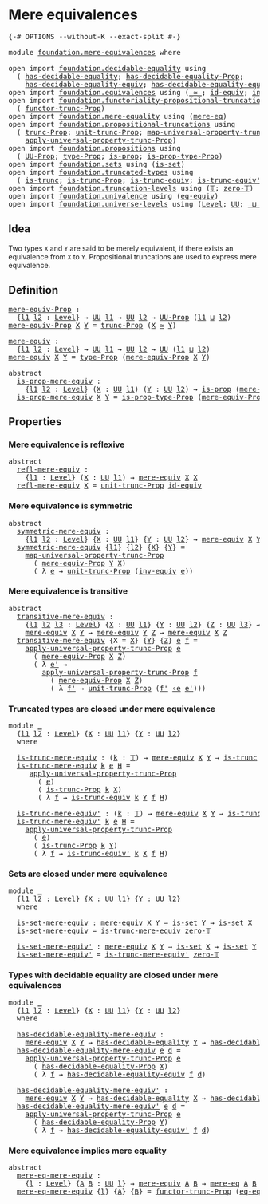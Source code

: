 # Mere equivalences

<pre class="Agda"><a id="30" class="Symbol">{-#</a> <a id="34" class="Keyword">OPTIONS</a> <a id="42" class="Pragma">--without-K</a> <a id="54" class="Pragma">--exact-split</a> <a id="68" class="Symbol">#-}</a>

<a id="73" class="Keyword">module</a> <a id="80" href="foundation.mere-equivalences.html" class="Module">foundation.mere-equivalences</a> <a id="109" class="Keyword">where</a>

<a id="116" class="Keyword">open</a> <a id="121" class="Keyword">import</a> <a id="128" href="foundation.decidable-equality.html" class="Module">foundation.decidable-equality</a> <a id="158" class="Keyword">using</a>
  <a id="166" class="Symbol">(</a> <a id="168" href="foundation.decidable-equality.html#1785" class="Function">has-decidable-equality</a><a id="190" class="Symbol">;</a> <a id="192" href="foundation.decidable-equality.html#7766" class="Function">has-decidable-equality-Prop</a><a id="219" class="Symbol">;</a>
    <a id="225" href="foundation.decidable-equality.html#4533" class="Function">has-decidable-equality-equiv</a><a id="253" class="Symbol">;</a> <a id="255" href="foundation.decidable-equality.html#4811" class="Function">has-decidable-equality-equiv&#39;</a><a id="284" class="Symbol">)</a>
<a id="286" class="Keyword">open</a> <a id="291" class="Keyword">import</a> <a id="298" href="foundation.equivalences.html" class="Module">foundation.equivalences</a> <a id="322" class="Keyword">using</a> <a id="328" class="Symbol">(</a><a id="329" href="foundation-core.equivalences.html#1607" class="Function Operator">_≃_</a><a id="332" class="Symbol">;</a> <a id="334" href="foundation-core.equivalences.html#2480" class="Function">id-equiv</a><a id="342" class="Symbol">;</a> <a id="344" href="foundation-core.equivalences.html#5707" class="Function">inv-equiv</a><a id="353" class="Symbol">;</a> <a id="355" href="foundation-core.equivalences.html#7855" class="Function Operator">_∘e_</a><a id="359" class="Symbol">)</a>
<a id="361" class="Keyword">open</a> <a id="366" class="Keyword">import</a> <a id="373" href="foundation.functoriality-propositional-truncation.html" class="Module">foundation.functoriality-propositional-truncation</a> <a id="423" class="Keyword">using</a>
  <a id="431" class="Symbol">(</a> <a id="433" href="foundation.functoriality-propositional-truncation.html#1451" class="Function">functor-trunc-Prop</a><a id="451" class="Symbol">)</a>
<a id="453" class="Keyword">open</a> <a id="458" class="Keyword">import</a> <a id="465" href="foundation.mere-equality.html" class="Module">foundation.mere-equality</a> <a id="490" class="Keyword">using</a> <a id="496" class="Symbol">(</a><a id="497" href="foundation.mere-equality.html#1100" class="Function">mere-eq</a><a id="504" class="Symbol">)</a>
<a id="506" class="Keyword">open</a> <a id="511" class="Keyword">import</a> <a id="518" href="foundation.propositional-truncations.html" class="Module">foundation.propositional-truncations</a> <a id="555" class="Keyword">using</a>
  <a id="563" class="Symbol">(</a> <a id="565" href="foundation.propositional-truncations.html#2510" class="Function">trunc-Prop</a><a id="575" class="Symbol">;</a> <a id="577" href="foundation.propositional-truncations.html#2096" class="Function">unit-trunc-Prop</a><a id="592" class="Symbol">;</a> <a id="594" href="foundation.propositional-truncations.html#5222" class="Function">map-universal-property-trunc-Prop</a><a id="627" class="Symbol">;</a>
    <a id="633" href="foundation.propositional-truncations.html#5581" class="Function">apply-universal-property-trunc-Prop</a><a id="668" class="Symbol">)</a>
<a id="670" class="Keyword">open</a> <a id="675" class="Keyword">import</a> <a id="682" href="foundation.propositions.html" class="Module">foundation.propositions</a> <a id="706" class="Keyword">using</a>
  <a id="714" class="Symbol">(</a> <a id="716" href="foundation-core.propositions.html#1380" class="Function">UU-Prop</a><a id="723" class="Symbol">;</a> <a id="725" href="foundation-core.propositions.html#1482" class="Function">type-Prop</a><a id="734" class="Symbol">;</a> <a id="736" href="foundation-core.propositions.html#1295" class="Function">is-prop</a><a id="743" class="Symbol">;</a> <a id="745" href="foundation-core.propositions.html#1549" class="Function">is-prop-type-Prop</a><a id="762" class="Symbol">)</a>
<a id="764" class="Keyword">open</a> <a id="769" class="Keyword">import</a> <a id="776" href="foundation.sets.html" class="Module">foundation.sets</a> <a id="792" class="Keyword">using</a> <a id="798" class="Symbol">(</a><a id="799" href="foundation-core.sets.html#1099" class="Function">is-set</a><a id="805" class="Symbol">)</a>
<a id="807" class="Keyword">open</a> <a id="812" class="Keyword">import</a> <a id="819" href="foundation.truncated-types.html" class="Module">foundation.truncated-types</a> <a id="846" class="Keyword">using</a>
  <a id="854" class="Symbol">(</a> <a id="856" href="foundation-core.truncated-types.html#1727" class="Function">is-trunc</a><a id="864" class="Symbol">;</a> <a id="866" href="foundation-core.truncated-types.html#11739" class="Function">is-trunc-Prop</a><a id="879" class="Symbol">;</a> <a id="881" href="foundation-core.truncated-types.html#4377" class="Function">is-trunc-equiv</a><a id="895" class="Symbol">;</a> <a id="897" href="foundation-core.truncated-types.html#4904" class="Function">is-trunc-equiv&#39;</a><a id="912" class="Symbol">)</a>
<a id="914" class="Keyword">open</a> <a id="919" class="Keyword">import</a> <a id="926" href="foundation.truncation-levels.html" class="Module">foundation.truncation-levels</a> <a id="955" class="Keyword">using</a> <a id="961" class="Symbol">(</a><a id="962" href="foundation-core.truncation-levels.html#382" class="Datatype">𝕋</a><a id="963" class="Symbol">;</a> <a id="965" href="foundation-core.truncation-levels.html#479" class="Function">zero-𝕋</a><a id="971" class="Symbol">)</a>
<a id="973" class="Keyword">open</a> <a id="978" class="Keyword">import</a> <a id="985" href="foundation.univalence.html" class="Module">foundation.univalence</a> <a id="1007" class="Keyword">using</a> <a id="1013" class="Symbol">(</a><a id="1014" href="foundation.univalence.html#1280" class="Function">eq-equiv</a><a id="1022" class="Symbol">)</a>
<a id="1024" class="Keyword">open</a> <a id="1029" class="Keyword">import</a> <a id="1036" href="foundation.universe-levels.html" class="Module">foundation.universe-levels</a> <a id="1063" class="Keyword">using</a> <a id="1069" class="Symbol">(</a><a id="1070" href="Agda.Primitive.html#597" class="Postulate">Level</a><a id="1075" class="Symbol">;</a> <a id="1077" href="foundation-core.universe-levels.html#222" class="Primitive">UU</a><a id="1079" class="Symbol">;</a> <a id="1081" href="Agda.Primitive.html#810" class="Primitive Operator">_⊔_</a><a id="1084" class="Symbol">)</a>
</pre>
## Idea

Two types `X` and `Y` are said to be merely equivalent, if there exists an equivalence from `X` to `Y`. Propositional truncations are used to express mere equivalence.

## Definition

<pre class="Agda"><a id="mere-equiv-Prop"></a><a id="1292" href="foundation.mere-equivalences.html#1292" class="Function">mere-equiv-Prop</a> <a id="1308" class="Symbol">:</a>
  <a id="1312" class="Symbol">{</a><a id="1313" href="foundation.mere-equivalences.html#1313" class="Bound">l1</a> <a id="1316" href="foundation.mere-equivalences.html#1316" class="Bound">l2</a> <a id="1319" class="Symbol">:</a> <a id="1321" href="Agda.Primitive.html#597" class="Postulate">Level</a><a id="1326" class="Symbol">}</a> <a id="1328" class="Symbol">→</a> <a id="1330" href="foundation-core.universe-levels.html#222" class="Primitive">UU</a> <a id="1333" href="foundation.mere-equivalences.html#1313" class="Bound">l1</a> <a id="1336" class="Symbol">→</a> <a id="1338" href="foundation-core.universe-levels.html#222" class="Primitive">UU</a> <a id="1341" href="foundation.mere-equivalences.html#1316" class="Bound">l2</a> <a id="1344" class="Symbol">→</a> <a id="1346" href="foundation-core.propositions.html#1380" class="Function">UU-Prop</a> <a id="1354" class="Symbol">(</a><a id="1355" href="foundation.mere-equivalences.html#1313" class="Bound">l1</a> <a id="1358" href="Agda.Primitive.html#810" class="Primitive Operator">⊔</a> <a id="1360" href="foundation.mere-equivalences.html#1316" class="Bound">l2</a><a id="1362" class="Symbol">)</a>
<a id="1364" href="foundation.mere-equivalences.html#1292" class="Function">mere-equiv-Prop</a> <a id="1380" href="foundation.mere-equivalences.html#1380" class="Bound">X</a> <a id="1382" href="foundation.mere-equivalences.html#1382" class="Bound">Y</a> <a id="1384" class="Symbol">=</a> <a id="1386" href="foundation.propositional-truncations.html#2510" class="Function">trunc-Prop</a> <a id="1397" class="Symbol">(</a><a id="1398" href="foundation.mere-equivalences.html#1380" class="Bound">X</a> <a id="1400" href="foundation-core.equivalences.html#1607" class="Function Operator">≃</a> <a id="1402" href="foundation.mere-equivalences.html#1382" class="Bound">Y</a><a id="1403" class="Symbol">)</a>

<a id="mere-equiv"></a><a id="1406" href="foundation.mere-equivalences.html#1406" class="Function">mere-equiv</a> <a id="1417" class="Symbol">:</a>
  <a id="1421" class="Symbol">{</a><a id="1422" href="foundation.mere-equivalences.html#1422" class="Bound">l1</a> <a id="1425" href="foundation.mere-equivalences.html#1425" class="Bound">l2</a> <a id="1428" class="Symbol">:</a> <a id="1430" href="Agda.Primitive.html#597" class="Postulate">Level</a><a id="1435" class="Symbol">}</a> <a id="1437" class="Symbol">→</a> <a id="1439" href="foundation-core.universe-levels.html#222" class="Primitive">UU</a> <a id="1442" href="foundation.mere-equivalences.html#1422" class="Bound">l1</a> <a id="1445" class="Symbol">→</a> <a id="1447" href="foundation-core.universe-levels.html#222" class="Primitive">UU</a> <a id="1450" href="foundation.mere-equivalences.html#1425" class="Bound">l2</a> <a id="1453" class="Symbol">→</a> <a id="1455" href="foundation-core.universe-levels.html#222" class="Primitive">UU</a> <a id="1458" class="Symbol">(</a><a id="1459" href="foundation.mere-equivalences.html#1422" class="Bound">l1</a> <a id="1462" href="Agda.Primitive.html#810" class="Primitive Operator">⊔</a> <a id="1464" href="foundation.mere-equivalences.html#1425" class="Bound">l2</a><a id="1466" class="Symbol">)</a>
<a id="1468" href="foundation.mere-equivalences.html#1406" class="Function">mere-equiv</a> <a id="1479" href="foundation.mere-equivalences.html#1479" class="Bound">X</a> <a id="1481" href="foundation.mere-equivalences.html#1481" class="Bound">Y</a> <a id="1483" class="Symbol">=</a> <a id="1485" href="foundation-core.propositions.html#1482" class="Function">type-Prop</a> <a id="1495" class="Symbol">(</a><a id="1496" href="foundation.mere-equivalences.html#1292" class="Function">mere-equiv-Prop</a> <a id="1512" href="foundation.mere-equivalences.html#1479" class="Bound">X</a> <a id="1514" href="foundation.mere-equivalences.html#1481" class="Bound">Y</a><a id="1515" class="Symbol">)</a>

<a id="1518" class="Keyword">abstract</a>
  <a id="is-prop-mere-equiv"></a><a id="1529" href="foundation.mere-equivalences.html#1529" class="Function">is-prop-mere-equiv</a> <a id="1548" class="Symbol">:</a>
    <a id="1554" class="Symbol">{</a><a id="1555" href="foundation.mere-equivalences.html#1555" class="Bound">l1</a> <a id="1558" href="foundation.mere-equivalences.html#1558" class="Bound">l2</a> <a id="1561" class="Symbol">:</a> <a id="1563" href="Agda.Primitive.html#597" class="Postulate">Level</a><a id="1568" class="Symbol">}</a> <a id="1570" class="Symbol">(</a><a id="1571" href="foundation.mere-equivalences.html#1571" class="Bound">X</a> <a id="1573" class="Symbol">:</a> <a id="1575" href="foundation-core.universe-levels.html#222" class="Primitive">UU</a> <a id="1578" href="foundation.mere-equivalences.html#1555" class="Bound">l1</a><a id="1580" class="Symbol">)</a> <a id="1582" class="Symbol">(</a><a id="1583" href="foundation.mere-equivalences.html#1583" class="Bound">Y</a> <a id="1585" class="Symbol">:</a> <a id="1587" href="foundation-core.universe-levels.html#222" class="Primitive">UU</a> <a id="1590" href="foundation.mere-equivalences.html#1558" class="Bound">l2</a><a id="1592" class="Symbol">)</a> <a id="1594" class="Symbol">→</a> <a id="1596" href="foundation-core.propositions.html#1295" class="Function">is-prop</a> <a id="1604" class="Symbol">(</a><a id="1605" href="foundation.mere-equivalences.html#1406" class="Function">mere-equiv</a> <a id="1616" href="foundation.mere-equivalences.html#1571" class="Bound">X</a> <a id="1618" href="foundation.mere-equivalences.html#1583" class="Bound">Y</a><a id="1619" class="Symbol">)</a>
  <a id="1623" href="foundation.mere-equivalences.html#1529" class="Function">is-prop-mere-equiv</a> <a id="1642" href="foundation.mere-equivalences.html#1642" class="Bound">X</a> <a id="1644" href="foundation.mere-equivalences.html#1644" class="Bound">Y</a> <a id="1646" class="Symbol">=</a> <a id="1648" href="foundation-core.propositions.html#1549" class="Function">is-prop-type-Prop</a> <a id="1666" class="Symbol">(</a><a id="1667" href="foundation.mere-equivalences.html#1292" class="Function">mere-equiv-Prop</a> <a id="1683" href="foundation.mere-equivalences.html#1642" class="Bound">X</a> <a id="1685" href="foundation.mere-equivalences.html#1644" class="Bound">Y</a><a id="1686" class="Symbol">)</a>
</pre>
## Properties

### Mere equivalence is reflexive

<pre class="Agda"><a id="1751" class="Keyword">abstract</a>
  <a id="refl-mere-equiv"></a><a id="1762" href="foundation.mere-equivalences.html#1762" class="Function">refl-mere-equiv</a> <a id="1778" class="Symbol">:</a>
    <a id="1784" class="Symbol">{</a><a id="1785" href="foundation.mere-equivalences.html#1785" class="Bound">l1</a> <a id="1788" class="Symbol">:</a> <a id="1790" href="Agda.Primitive.html#597" class="Postulate">Level</a><a id="1795" class="Symbol">}</a> <a id="1797" class="Symbol">(</a><a id="1798" href="foundation.mere-equivalences.html#1798" class="Bound">X</a> <a id="1800" class="Symbol">:</a> <a id="1802" href="foundation-core.universe-levels.html#222" class="Primitive">UU</a> <a id="1805" href="foundation.mere-equivalences.html#1785" class="Bound">l1</a><a id="1807" class="Symbol">)</a> <a id="1809" class="Symbol">→</a> <a id="1811" href="foundation.mere-equivalences.html#1406" class="Function">mere-equiv</a> <a id="1822" href="foundation.mere-equivalences.html#1798" class="Bound">X</a> <a id="1824" href="foundation.mere-equivalences.html#1798" class="Bound">X</a>
  <a id="1828" href="foundation.mere-equivalences.html#1762" class="Function">refl-mere-equiv</a> <a id="1844" href="foundation.mere-equivalences.html#1844" class="Bound">X</a> <a id="1846" class="Symbol">=</a> <a id="1848" href="foundation.propositional-truncations.html#2096" class="Function">unit-trunc-Prop</a> <a id="1864" href="foundation-core.equivalences.html#2480" class="Function">id-equiv</a>
</pre>
### Mere equivalence is symmetric

<pre class="Agda"><a id="1921" class="Keyword">abstract</a>
  <a id="symmetric-mere-equiv"></a><a id="1932" href="foundation.mere-equivalences.html#1932" class="Function">symmetric-mere-equiv</a> <a id="1953" class="Symbol">:</a>
    <a id="1959" class="Symbol">{</a><a id="1960" href="foundation.mere-equivalences.html#1960" class="Bound">l1</a> <a id="1963" href="foundation.mere-equivalences.html#1963" class="Bound">l2</a> <a id="1966" class="Symbol">:</a> <a id="1968" href="Agda.Primitive.html#597" class="Postulate">Level</a><a id="1973" class="Symbol">}</a> <a id="1975" class="Symbol">{</a><a id="1976" href="foundation.mere-equivalences.html#1976" class="Bound">X</a> <a id="1978" class="Symbol">:</a> <a id="1980" href="foundation-core.universe-levels.html#222" class="Primitive">UU</a> <a id="1983" href="foundation.mere-equivalences.html#1960" class="Bound">l1</a><a id="1985" class="Symbol">}</a> <a id="1987" class="Symbol">{</a><a id="1988" href="foundation.mere-equivalences.html#1988" class="Bound">Y</a> <a id="1990" class="Symbol">:</a> <a id="1992" href="foundation-core.universe-levels.html#222" class="Primitive">UU</a> <a id="1995" href="foundation.mere-equivalences.html#1963" class="Bound">l2</a><a id="1997" class="Symbol">}</a> <a id="1999" class="Symbol">→</a> <a id="2001" href="foundation.mere-equivalences.html#1406" class="Function">mere-equiv</a> <a id="2012" href="foundation.mere-equivalences.html#1976" class="Bound">X</a> <a id="2014" href="foundation.mere-equivalences.html#1988" class="Bound">Y</a> <a id="2016" class="Symbol">→</a> <a id="2018" href="foundation.mere-equivalences.html#1406" class="Function">mere-equiv</a> <a id="2029" href="foundation.mere-equivalences.html#1988" class="Bound">Y</a> <a id="2031" href="foundation.mere-equivalences.html#1976" class="Bound">X</a>
  <a id="2035" href="foundation.mere-equivalences.html#1932" class="Function">symmetric-mere-equiv</a> <a id="2056" class="Symbol">{</a><a id="2057" href="foundation.mere-equivalences.html#2057" class="Bound">l1</a><a id="2059" class="Symbol">}</a> <a id="2061" class="Symbol">{</a><a id="2062" href="foundation.mere-equivalences.html#2062" class="Bound">l2</a><a id="2064" class="Symbol">}</a> <a id="2066" class="Symbol">{</a><a id="2067" href="foundation.mere-equivalences.html#2067" class="Bound">X</a><a id="2068" class="Symbol">}</a> <a id="2070" class="Symbol">{</a><a id="2071" href="foundation.mere-equivalences.html#2071" class="Bound">Y</a><a id="2072" class="Symbol">}</a> <a id="2074" class="Symbol">=</a>
    <a id="2080" href="foundation.propositional-truncations.html#5222" class="Function">map-universal-property-trunc-Prop</a>
      <a id="2120" class="Symbol">(</a> <a id="2122" href="foundation.mere-equivalences.html#1292" class="Function">mere-equiv-Prop</a> <a id="2138" href="foundation.mere-equivalences.html#2071" class="Bound">Y</a> <a id="2140" href="foundation.mere-equivalences.html#2067" class="Bound">X</a><a id="2141" class="Symbol">)</a>
      <a id="2149" class="Symbol">(</a> <a id="2151" class="Symbol">λ</a> <a id="2153" href="foundation.mere-equivalences.html#2153" class="Bound">e</a> <a id="2155" class="Symbol">→</a> <a id="2157" href="foundation.propositional-truncations.html#2096" class="Function">unit-trunc-Prop</a> <a id="2173" class="Symbol">(</a><a id="2174" href="foundation-core.equivalences.html#5707" class="Function">inv-equiv</a> <a id="2184" href="foundation.mere-equivalences.html#2153" class="Bound">e</a><a id="2185" class="Symbol">))</a>
</pre>
### Mere equivalence is transitive

<pre class="Agda"><a id="2237" class="Keyword">abstract</a>
  <a id="transitive-mere-equiv"></a><a id="2248" href="foundation.mere-equivalences.html#2248" class="Function">transitive-mere-equiv</a> <a id="2270" class="Symbol">:</a>
    <a id="2276" class="Symbol">{</a><a id="2277" href="foundation.mere-equivalences.html#2277" class="Bound">l1</a> <a id="2280" href="foundation.mere-equivalences.html#2280" class="Bound">l2</a> <a id="2283" href="foundation.mere-equivalences.html#2283" class="Bound">l3</a> <a id="2286" class="Symbol">:</a> <a id="2288" href="Agda.Primitive.html#597" class="Postulate">Level</a><a id="2293" class="Symbol">}</a> <a id="2295" class="Symbol">{</a><a id="2296" href="foundation.mere-equivalences.html#2296" class="Bound">X</a> <a id="2298" class="Symbol">:</a> <a id="2300" href="foundation-core.universe-levels.html#222" class="Primitive">UU</a> <a id="2303" href="foundation.mere-equivalences.html#2277" class="Bound">l1</a><a id="2305" class="Symbol">}</a> <a id="2307" class="Symbol">{</a><a id="2308" href="foundation.mere-equivalences.html#2308" class="Bound">Y</a> <a id="2310" class="Symbol">:</a> <a id="2312" href="foundation-core.universe-levels.html#222" class="Primitive">UU</a> <a id="2315" href="foundation.mere-equivalences.html#2280" class="Bound">l2</a><a id="2317" class="Symbol">}</a> <a id="2319" class="Symbol">{</a><a id="2320" href="foundation.mere-equivalences.html#2320" class="Bound">Z</a> <a id="2322" class="Symbol">:</a> <a id="2324" href="foundation-core.universe-levels.html#222" class="Primitive">UU</a> <a id="2327" href="foundation.mere-equivalences.html#2283" class="Bound">l3</a><a id="2329" class="Symbol">}</a> <a id="2331" class="Symbol">→</a>
    <a id="2337" href="foundation.mere-equivalences.html#1406" class="Function">mere-equiv</a> <a id="2348" href="foundation.mere-equivalences.html#2296" class="Bound">X</a> <a id="2350" href="foundation.mere-equivalences.html#2308" class="Bound">Y</a> <a id="2352" class="Symbol">→</a> <a id="2354" href="foundation.mere-equivalences.html#1406" class="Function">mere-equiv</a> <a id="2365" href="foundation.mere-equivalences.html#2308" class="Bound">Y</a> <a id="2367" href="foundation.mere-equivalences.html#2320" class="Bound">Z</a> <a id="2369" class="Symbol">→</a> <a id="2371" href="foundation.mere-equivalences.html#1406" class="Function">mere-equiv</a> <a id="2382" href="foundation.mere-equivalences.html#2296" class="Bound">X</a> <a id="2384" href="foundation.mere-equivalences.html#2320" class="Bound">Z</a>
  <a id="2388" href="foundation.mere-equivalences.html#2248" class="Function">transitive-mere-equiv</a> <a id="2410" class="Symbol">{</a><a id="2411" class="Argument">X</a> <a id="2413" class="Symbol">=</a> <a id="2415" href="foundation.mere-equivalences.html#2415" class="Bound">X</a><a id="2416" class="Symbol">}</a> <a id="2418" class="Symbol">{</a><a id="2419" href="foundation.mere-equivalences.html#2419" class="Bound">Y</a><a id="2420" class="Symbol">}</a> <a id="2422" class="Symbol">{</a><a id="2423" href="foundation.mere-equivalences.html#2423" class="Bound">Z</a><a id="2424" class="Symbol">}</a> <a id="2426" href="foundation.mere-equivalences.html#2426" class="Bound">e</a> <a id="2428" href="foundation.mere-equivalences.html#2428" class="Bound">f</a> <a id="2430" class="Symbol">=</a>
    <a id="2436" href="foundation.propositional-truncations.html#5581" class="Function">apply-universal-property-trunc-Prop</a> <a id="2472" href="foundation.mere-equivalences.html#2426" class="Bound">e</a>
      <a id="2480" class="Symbol">(</a> <a id="2482" href="foundation.mere-equivalences.html#1292" class="Function">mere-equiv-Prop</a> <a id="2498" href="foundation.mere-equivalences.html#2415" class="Bound">X</a> <a id="2500" href="foundation.mere-equivalences.html#2423" class="Bound">Z</a><a id="2501" class="Symbol">)</a>
      <a id="2509" class="Symbol">(</a> <a id="2511" class="Symbol">λ</a> <a id="2513" href="foundation.mere-equivalences.html#2513" class="Bound">e&#39;</a> <a id="2516" class="Symbol">→</a>
        <a id="2526" href="foundation.propositional-truncations.html#5581" class="Function">apply-universal-property-trunc-Prop</a> <a id="2562" href="foundation.mere-equivalences.html#2428" class="Bound">f</a>
          <a id="2574" class="Symbol">(</a> <a id="2576" href="foundation.mere-equivalences.html#1292" class="Function">mere-equiv-Prop</a> <a id="2592" href="foundation.mere-equivalences.html#2415" class="Bound">X</a> <a id="2594" href="foundation.mere-equivalences.html#2423" class="Bound">Z</a><a id="2595" class="Symbol">)</a>
          <a id="2607" class="Symbol">(</a> <a id="2609" class="Symbol">λ</a> <a id="2611" href="foundation.mere-equivalences.html#2611" class="Bound">f&#39;</a> <a id="2614" class="Symbol">→</a> <a id="2616" href="foundation.propositional-truncations.html#2096" class="Function">unit-trunc-Prop</a> <a id="2632" class="Symbol">(</a><a id="2633" href="foundation.mere-equivalences.html#2611" class="Bound">f&#39;</a> <a id="2636" href="foundation-core.equivalences.html#7855" class="Function Operator">∘e</a> <a id="2639" href="foundation.mere-equivalences.html#2513" class="Bound">e&#39;</a><a id="2641" class="Symbol">)))</a>
</pre>
### Truncated types are closed under mere equivalence

<pre class="Agda"><a id="2713" class="Keyword">module</a> <a id="2720" href="foundation.mere-equivalences.html#2720" class="Module">_</a>
  <a id="2724" class="Symbol">{</a><a id="2725" href="foundation.mere-equivalences.html#2725" class="Bound">l1</a> <a id="2728" href="foundation.mere-equivalences.html#2728" class="Bound">l2</a> <a id="2731" class="Symbol">:</a> <a id="2733" href="Agda.Primitive.html#597" class="Postulate">Level</a><a id="2738" class="Symbol">}</a> <a id="2740" class="Symbol">{</a><a id="2741" href="foundation.mere-equivalences.html#2741" class="Bound">X</a> <a id="2743" class="Symbol">:</a> <a id="2745" href="foundation-core.universe-levels.html#222" class="Primitive">UU</a> <a id="2748" href="foundation.mere-equivalences.html#2725" class="Bound">l1</a><a id="2750" class="Symbol">}</a> <a id="2752" class="Symbol">{</a><a id="2753" href="foundation.mere-equivalences.html#2753" class="Bound">Y</a> <a id="2755" class="Symbol">:</a> <a id="2757" href="foundation-core.universe-levels.html#222" class="Primitive">UU</a> <a id="2760" href="foundation.mere-equivalences.html#2728" class="Bound">l2</a><a id="2762" class="Symbol">}</a> 
  <a id="2767" class="Keyword">where</a>
  
  <a id="2778" href="foundation.mere-equivalences.html#2778" class="Function">is-trunc-mere-equiv</a> <a id="2798" class="Symbol">:</a> <a id="2800" class="Symbol">(</a><a id="2801" href="foundation.mere-equivalences.html#2801" class="Bound">k</a> <a id="2803" class="Symbol">:</a> <a id="2805" href="foundation-core.truncation-levels.html#382" class="Datatype">𝕋</a><a id="2806" class="Symbol">)</a> <a id="2808" class="Symbol">→</a> <a id="2810" href="foundation.mere-equivalences.html#1406" class="Function">mere-equiv</a> <a id="2821" href="foundation.mere-equivalences.html#2741" class="Bound">X</a> <a id="2823" href="foundation.mere-equivalences.html#2753" class="Bound">Y</a> <a id="2825" class="Symbol">→</a> <a id="2827" href="foundation-core.truncated-types.html#1727" class="Function">is-trunc</a> <a id="2836" href="foundation.mere-equivalences.html#2801" class="Bound">k</a> <a id="2838" href="foundation.mere-equivalences.html#2753" class="Bound">Y</a> <a id="2840" class="Symbol">→</a> <a id="2842" href="foundation-core.truncated-types.html#1727" class="Function">is-trunc</a> <a id="2851" href="foundation.mere-equivalences.html#2801" class="Bound">k</a> <a id="2853" href="foundation.mere-equivalences.html#2741" class="Bound">X</a>
  <a id="2857" href="foundation.mere-equivalences.html#2778" class="Function">is-trunc-mere-equiv</a> <a id="2877" href="foundation.mere-equivalences.html#2877" class="Bound">k</a> <a id="2879" href="foundation.mere-equivalences.html#2879" class="Bound">e</a> <a id="2881" href="foundation.mere-equivalences.html#2881" class="Bound">H</a> <a id="2883" class="Symbol">=</a>
     <a id="2890" href="foundation.propositional-truncations.html#5581" class="Function">apply-universal-property-trunc-Prop</a>
       <a id="2933" class="Symbol">(</a> <a id="2935" href="foundation.mere-equivalences.html#2879" class="Bound">e</a><a id="2936" class="Symbol">)</a>
       <a id="2945" class="Symbol">(</a> <a id="2947" href="foundation-core.truncated-types.html#11739" class="Function">is-trunc-Prop</a> <a id="2961" href="foundation.mere-equivalences.html#2877" class="Bound">k</a> <a id="2963" href="foundation.mere-equivalences.html#2741" class="Bound">X</a><a id="2964" class="Symbol">)</a>
       <a id="2973" class="Symbol">(</a> <a id="2975" class="Symbol">λ</a> <a id="2977" href="foundation.mere-equivalences.html#2977" class="Bound">f</a> <a id="2979" class="Symbol">→</a> <a id="2981" href="foundation-core.truncated-types.html#4377" class="Function">is-trunc-equiv</a> <a id="2996" href="foundation.mere-equivalences.html#2877" class="Bound">k</a> <a id="2998" href="foundation.mere-equivalences.html#2753" class="Bound">Y</a> <a id="3000" href="foundation.mere-equivalences.html#2977" class="Bound">f</a> <a id="3002" href="foundation.mere-equivalences.html#2881" class="Bound">H</a><a id="3003" class="Symbol">)</a>

  <a id="3008" href="foundation.mere-equivalences.html#3008" class="Function">is-trunc-mere-equiv&#39;</a> <a id="3029" class="Symbol">:</a> <a id="3031" class="Symbol">(</a><a id="3032" href="foundation.mere-equivalences.html#3032" class="Bound">k</a> <a id="3034" class="Symbol">:</a> <a id="3036" href="foundation-core.truncation-levels.html#382" class="Datatype">𝕋</a><a id="3037" class="Symbol">)</a> <a id="3039" class="Symbol">→</a> <a id="3041" href="foundation.mere-equivalences.html#1406" class="Function">mere-equiv</a> <a id="3052" href="foundation.mere-equivalences.html#2741" class="Bound">X</a> <a id="3054" href="foundation.mere-equivalences.html#2753" class="Bound">Y</a> <a id="3056" class="Symbol">→</a> <a id="3058" href="foundation-core.truncated-types.html#1727" class="Function">is-trunc</a> <a id="3067" href="foundation.mere-equivalences.html#3032" class="Bound">k</a> <a id="3069" href="foundation.mere-equivalences.html#2741" class="Bound">X</a> <a id="3071" class="Symbol">→</a> <a id="3073" href="foundation-core.truncated-types.html#1727" class="Function">is-trunc</a> <a id="3082" href="foundation.mere-equivalences.html#3032" class="Bound">k</a> <a id="3084" href="foundation.mere-equivalences.html#2753" class="Bound">Y</a>
  <a id="3088" href="foundation.mere-equivalences.html#3008" class="Function">is-trunc-mere-equiv&#39;</a> <a id="3109" href="foundation.mere-equivalences.html#3109" class="Bound">k</a> <a id="3111" href="foundation.mere-equivalences.html#3111" class="Bound">e</a> <a id="3113" href="foundation.mere-equivalences.html#3113" class="Bound">H</a> <a id="3115" class="Symbol">=</a>
    <a id="3121" href="foundation.propositional-truncations.html#5581" class="Function">apply-universal-property-trunc-Prop</a>
      <a id="3163" class="Symbol">(</a> <a id="3165" href="foundation.mere-equivalences.html#3111" class="Bound">e</a><a id="3166" class="Symbol">)</a>
      <a id="3174" class="Symbol">(</a> <a id="3176" href="foundation-core.truncated-types.html#11739" class="Function">is-trunc-Prop</a> <a id="3190" href="foundation.mere-equivalences.html#3109" class="Bound">k</a> <a id="3192" href="foundation.mere-equivalences.html#2753" class="Bound">Y</a><a id="3193" class="Symbol">)</a>
      <a id="3201" class="Symbol">(</a> <a id="3203" class="Symbol">λ</a> <a id="3205" href="foundation.mere-equivalences.html#3205" class="Bound">f</a> <a id="3207" class="Symbol">→</a> <a id="3209" href="foundation-core.truncated-types.html#4904" class="Function">is-trunc-equiv&#39;</a> <a id="3225" href="foundation.mere-equivalences.html#3109" class="Bound">k</a> <a id="3227" href="foundation.mere-equivalences.html#2741" class="Bound">X</a> <a id="3229" href="foundation.mere-equivalences.html#3205" class="Bound">f</a> <a id="3231" href="foundation.mere-equivalences.html#3113" class="Bound">H</a><a id="3232" class="Symbol">)</a>
</pre>
### Sets are closed under mere equivalence

<pre class="Agda"><a id="3291" class="Keyword">module</a> <a id="3298" href="foundation.mere-equivalences.html#3298" class="Module">_</a>
  <a id="3302" class="Symbol">{</a><a id="3303" href="foundation.mere-equivalences.html#3303" class="Bound">l1</a> <a id="3306" href="foundation.mere-equivalences.html#3306" class="Bound">l2</a> <a id="3309" class="Symbol">:</a> <a id="3311" href="Agda.Primitive.html#597" class="Postulate">Level</a><a id="3316" class="Symbol">}</a> <a id="3318" class="Symbol">{</a><a id="3319" href="foundation.mere-equivalences.html#3319" class="Bound">X</a> <a id="3321" class="Symbol">:</a> <a id="3323" href="foundation-core.universe-levels.html#222" class="Primitive">UU</a> <a id="3326" href="foundation.mere-equivalences.html#3303" class="Bound">l1</a><a id="3328" class="Symbol">}</a> <a id="3330" class="Symbol">{</a><a id="3331" href="foundation.mere-equivalences.html#3331" class="Bound">Y</a> <a id="3333" class="Symbol">:</a> <a id="3335" href="foundation-core.universe-levels.html#222" class="Primitive">UU</a> <a id="3338" href="foundation.mere-equivalences.html#3306" class="Bound">l2</a><a id="3340" class="Symbol">}</a> 
  <a id="3345" class="Keyword">where</a>
  
  <a id="3356" href="foundation.mere-equivalences.html#3356" class="Function">is-set-mere-equiv</a> <a id="3374" class="Symbol">:</a> <a id="3376" href="foundation.mere-equivalences.html#1406" class="Function">mere-equiv</a> <a id="3387" href="foundation.mere-equivalences.html#3319" class="Bound">X</a> <a id="3389" href="foundation.mere-equivalences.html#3331" class="Bound">Y</a> <a id="3391" class="Symbol">→</a> <a id="3393" href="foundation-core.sets.html#1099" class="Function">is-set</a> <a id="3400" href="foundation.mere-equivalences.html#3331" class="Bound">Y</a> <a id="3402" class="Symbol">→</a> <a id="3404" href="foundation-core.sets.html#1099" class="Function">is-set</a> <a id="3411" href="foundation.mere-equivalences.html#3319" class="Bound">X</a>
  <a id="3415" href="foundation.mere-equivalences.html#3356" class="Function">is-set-mere-equiv</a> <a id="3433" class="Symbol">=</a> <a id="3435" href="foundation.mere-equivalences.html#2778" class="Function">is-trunc-mere-equiv</a> <a id="3455" href="foundation-core.truncation-levels.html#479" class="Function">zero-𝕋</a>

  <a id="3465" href="foundation.mere-equivalences.html#3465" class="Function">is-set-mere-equiv&#39;</a> <a id="3484" class="Symbol">:</a> <a id="3486" href="foundation.mere-equivalences.html#1406" class="Function">mere-equiv</a> <a id="3497" href="foundation.mere-equivalences.html#3319" class="Bound">X</a> <a id="3499" href="foundation.mere-equivalences.html#3331" class="Bound">Y</a> <a id="3501" class="Symbol">→</a> <a id="3503" href="foundation-core.sets.html#1099" class="Function">is-set</a> <a id="3510" href="foundation.mere-equivalences.html#3319" class="Bound">X</a> <a id="3512" class="Symbol">→</a> <a id="3514" href="foundation-core.sets.html#1099" class="Function">is-set</a> <a id="3521" href="foundation.mere-equivalences.html#3331" class="Bound">Y</a>
  <a id="3525" href="foundation.mere-equivalences.html#3465" class="Function">is-set-mere-equiv&#39;</a> <a id="3544" class="Symbol">=</a> <a id="3546" href="foundation.mere-equivalences.html#3008" class="Function">is-trunc-mere-equiv&#39;</a> <a id="3567" href="foundation-core.truncation-levels.html#479" class="Function">zero-𝕋</a>
</pre>
### Types with decidable equality are closed under mere equivalences

<pre class="Agda"><a id="3657" class="Keyword">module</a> <a id="3664" href="foundation.mere-equivalences.html#3664" class="Module">_</a>
  <a id="3668" class="Symbol">{</a><a id="3669" href="foundation.mere-equivalences.html#3669" class="Bound">l1</a> <a id="3672" href="foundation.mere-equivalences.html#3672" class="Bound">l2</a> <a id="3675" class="Symbol">:</a> <a id="3677" href="Agda.Primitive.html#597" class="Postulate">Level</a><a id="3682" class="Symbol">}</a> <a id="3684" class="Symbol">{</a><a id="3685" href="foundation.mere-equivalences.html#3685" class="Bound">X</a> <a id="3687" class="Symbol">:</a> <a id="3689" href="foundation-core.universe-levels.html#222" class="Primitive">UU</a> <a id="3692" href="foundation.mere-equivalences.html#3669" class="Bound">l1</a><a id="3694" class="Symbol">}</a> <a id="3696" class="Symbol">{</a><a id="3697" href="foundation.mere-equivalences.html#3697" class="Bound">Y</a> <a id="3699" class="Symbol">:</a> <a id="3701" href="foundation-core.universe-levels.html#222" class="Primitive">UU</a> <a id="3704" href="foundation.mere-equivalences.html#3672" class="Bound">l2</a><a id="3706" class="Symbol">}</a>
  <a id="3710" class="Keyword">where</a>
  
  <a id="3721" href="foundation.mere-equivalences.html#3721" class="Function">has-decidable-equality-mere-equiv</a> <a id="3755" class="Symbol">:</a>
    <a id="3761" href="foundation.mere-equivalences.html#1406" class="Function">mere-equiv</a> <a id="3772" href="foundation.mere-equivalences.html#3685" class="Bound">X</a> <a id="3774" href="foundation.mere-equivalences.html#3697" class="Bound">Y</a> <a id="3776" class="Symbol">→</a> <a id="3778" href="foundation.decidable-equality.html#1785" class="Function">has-decidable-equality</a> <a id="3801" href="foundation.mere-equivalences.html#3697" class="Bound">Y</a> <a id="3803" class="Symbol">→</a> <a id="3805" href="foundation.decidable-equality.html#1785" class="Function">has-decidable-equality</a> <a id="3828" href="foundation.mere-equivalences.html#3685" class="Bound">X</a>
  <a id="3832" href="foundation.mere-equivalences.html#3721" class="Function">has-decidable-equality-mere-equiv</a> <a id="3866" href="foundation.mere-equivalences.html#3866" class="Bound">e</a> <a id="3868" href="foundation.mere-equivalences.html#3868" class="Bound">d</a> <a id="3870" class="Symbol">=</a>
    <a id="3876" href="foundation.propositional-truncations.html#5581" class="Function">apply-universal-property-trunc-Prop</a> <a id="3912" href="foundation.mere-equivalences.html#3866" class="Bound">e</a>
      <a id="3920" class="Symbol">(</a> <a id="3922" href="foundation.decidable-equality.html#7766" class="Function">has-decidable-equality-Prop</a> <a id="3950" href="foundation.mere-equivalences.html#3685" class="Bound">X</a><a id="3951" class="Symbol">)</a>
      <a id="3959" class="Symbol">(</a> <a id="3961" class="Symbol">λ</a> <a id="3963" href="foundation.mere-equivalences.html#3963" class="Bound">f</a> <a id="3965" class="Symbol">→</a> <a id="3967" href="foundation.decidable-equality.html#4533" class="Function">has-decidable-equality-equiv</a> <a id="3996" href="foundation.mere-equivalences.html#3963" class="Bound">f</a> <a id="3998" href="foundation.mere-equivalences.html#3868" class="Bound">d</a><a id="3999" class="Symbol">)</a>

  <a id="4004" href="foundation.mere-equivalences.html#4004" class="Function">has-decidable-equality-mere-equiv&#39;</a> <a id="4039" class="Symbol">:</a>
    <a id="4045" href="foundation.mere-equivalences.html#1406" class="Function">mere-equiv</a> <a id="4056" href="foundation.mere-equivalences.html#3685" class="Bound">X</a> <a id="4058" href="foundation.mere-equivalences.html#3697" class="Bound">Y</a> <a id="4060" class="Symbol">→</a> <a id="4062" href="foundation.decidable-equality.html#1785" class="Function">has-decidable-equality</a> <a id="4085" href="foundation.mere-equivalences.html#3685" class="Bound">X</a> <a id="4087" class="Symbol">→</a> <a id="4089" href="foundation.decidable-equality.html#1785" class="Function">has-decidable-equality</a> <a id="4112" href="foundation.mere-equivalences.html#3697" class="Bound">Y</a>
  <a id="4116" href="foundation.mere-equivalences.html#4004" class="Function">has-decidable-equality-mere-equiv&#39;</a> <a id="4151" href="foundation.mere-equivalences.html#4151" class="Bound">e</a> <a id="4153" href="foundation.mere-equivalences.html#4153" class="Bound">d</a> <a id="4155" class="Symbol">=</a>
    <a id="4161" href="foundation.propositional-truncations.html#5581" class="Function">apply-universal-property-trunc-Prop</a> <a id="4197" href="foundation.mere-equivalences.html#4151" class="Bound">e</a>
      <a id="4205" class="Symbol">(</a> <a id="4207" href="foundation.decidable-equality.html#7766" class="Function">has-decidable-equality-Prop</a> <a id="4235" href="foundation.mere-equivalences.html#3697" class="Bound">Y</a><a id="4236" class="Symbol">)</a>
      <a id="4244" class="Symbol">(</a> <a id="4246" class="Symbol">λ</a> <a id="4248" href="foundation.mere-equivalences.html#4248" class="Bound">f</a> <a id="4250" class="Symbol">→</a> <a id="4252" href="foundation.decidable-equality.html#4811" class="Function">has-decidable-equality-equiv&#39;</a> <a id="4282" href="foundation.mere-equivalences.html#4248" class="Bound">f</a> <a id="4284" href="foundation.mere-equivalences.html#4153" class="Bound">d</a><a id="4285" class="Symbol">)</a>
</pre>
### Mere equivalence implies mere equality

<pre class="Agda"><a id="4344" class="Keyword">abstract</a>
  <a id="mere-eq-mere-equiv"></a><a id="4355" href="foundation.mere-equivalences.html#4355" class="Function">mere-eq-mere-equiv</a> <a id="4374" class="Symbol">:</a>
    <a id="4380" class="Symbol">{</a><a id="4381" href="foundation.mere-equivalences.html#4381" class="Bound">l</a> <a id="4383" class="Symbol">:</a> <a id="4385" href="Agda.Primitive.html#597" class="Postulate">Level</a><a id="4390" class="Symbol">}</a> <a id="4392" class="Symbol">{</a><a id="4393" href="foundation.mere-equivalences.html#4393" class="Bound">A</a> <a id="4395" href="foundation.mere-equivalences.html#4395" class="Bound">B</a> <a id="4397" class="Symbol">:</a> <a id="4399" href="foundation-core.universe-levels.html#222" class="Primitive">UU</a> <a id="4402" href="foundation.mere-equivalences.html#4381" class="Bound">l</a><a id="4403" class="Symbol">}</a> <a id="4405" class="Symbol">→</a> <a id="4407" href="foundation.mere-equivalences.html#1406" class="Function">mere-equiv</a> <a id="4418" href="foundation.mere-equivalences.html#4393" class="Bound">A</a> <a id="4420" href="foundation.mere-equivalences.html#4395" class="Bound">B</a> <a id="4422" class="Symbol">→</a> <a id="4424" href="foundation.mere-equality.html#1100" class="Function">mere-eq</a> <a id="4432" href="foundation.mere-equivalences.html#4393" class="Bound">A</a> <a id="4434" href="foundation.mere-equivalences.html#4395" class="Bound">B</a>
  <a id="4438" href="foundation.mere-equivalences.html#4355" class="Function">mere-eq-mere-equiv</a> <a id="4457" class="Symbol">{</a><a id="4458" href="foundation.mere-equivalences.html#4458" class="Bound">l</a><a id="4459" class="Symbol">}</a> <a id="4461" class="Symbol">{</a><a id="4462" href="foundation.mere-equivalences.html#4462" class="Bound">A</a><a id="4463" class="Symbol">}</a> <a id="4465" class="Symbol">{</a><a id="4466" href="foundation.mere-equivalences.html#4466" class="Bound">B</a><a id="4467" class="Symbol">}</a> <a id="4469" class="Symbol">=</a> <a id="4471" href="foundation.functoriality-propositional-truncation.html#1451" class="Function">functor-trunc-Prop</a> <a id="4490" class="Symbol">(</a><a id="4491" href="foundation.univalence.html#1280" class="Function">eq-equiv</a> <a id="4500" href="foundation.mere-equivalences.html#4462" class="Bound">A</a> <a id="4502" href="foundation.mere-equivalences.html#4466" class="Bound">B</a><a id="4503" class="Symbol">)</a>
</pre>